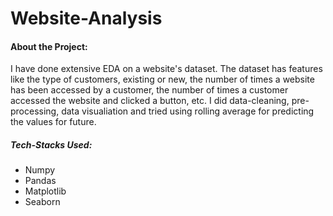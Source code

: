 # Website-Analysis
<h4>About the Project: </h4>
<p>I have done extensive EDA on a website's dataset. The dataset has features like the type of customers, existing or new, the number of times a website has been accessed by a customer, the number of times a customer accessed the website and clicked a button, etc. I did data-cleaning, pre-processing, data visualiation and tried using rolling average for predicting the values for future.</p>
<h5>Tech-Stacks Used: </h5>
<ul>
<li>Numpy</li>
<li>Pandas</li>
<li>Matplotlib</li>
<li>Seaborn</li>
</ul>
